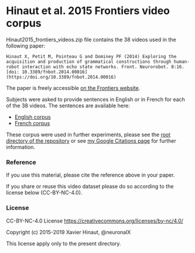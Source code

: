 

# Hinaut et al. 2015 Frontiers video corpus

Hinaut2015_frontiers_videos.zip file contains the 38 videos used in the following paper:

    Hinaut X, Petit M, Pointeau G and Dominey PF (2014) Exploring the acquisition and production of grammatical constructions through human-robot interaction with echo state networks. Front. Neurorobot. 8:16. [doi: 10.3389/fnbot.2014.00016](https://doi.org/10.3389/fnbot.2014.00016)

The paper is freely accessible [on the Frontiers website](https://www.frontiersin.org/articles/10.3389/fnbot.2014.00016/full).

Subjects were asked to provide sentences in English or in French for each of the 38 videos. The sentences are available here:
- [English corpus](../2015_English_5subjects_robot_instructions.csv)
- [French corpus](../2015_French_5subjects_robot_instructions.csv)

These corpus were used in further experiments, please see the [root directory of the repository](../../README.md) or see [my Google Citations page](https://scholar.google.com/citations?user=pNW4eZAAAAAJ) for further information.

### Reference
If you use this material, please cite the reference above in your paper.

If you share or reuse this video dataset please do so according to the license below (CC-BY-NC-4.0).

### License
CC-BY-NC-4.0 License
https://creativecommons.org/licenses/by-nc/4.0/

Copyright (c) 2015-2019 Xavier Hinaut, @neuronalX

This license apply only to the present directory.
